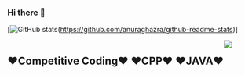 ### Hi there 👋

<!--
**tarundev-x/tarundev-x** is a ✨ _special_ ✨ repository because its `README.md` (this file) appears on your GitHub profile.

Here are some ideas to get you started:

- 🔭 I’m currently working on ...
- 🌱 I’m currently learning ...
- 👯 I’m looking to collaborate on ...
- 🤔 I’m looking for help with ...
- 💬 Ask me about ...
- 📫 How to reach me: ...
- 😄 Pronouns: ...
- ⚡ Fun fact: ...

-->

[![ GitHub stats](https://github-readme-stats.vercel.app/api?username=tarundev-x&show_icons=true&theme=github_dark)(https://github.com/anuraghazra/github-readme-stats)]
<div style="display:flex;flex-direction:row;">
  <h2>
    ❤Competitive Coding❤  
    ❤CPP❤
    ❤JAVA❤
  </h2>
  
  <div>
  
<!--[![Top Langs](https://github-readme-stats.vercel.app/api/top-langs/?username=tarundev-x)](https://github.com/anuraghazra/github-readme-stats)-->
  
  </div>
  
  <div>
    <a href="https://github.com/tarundev-x/Serverless-web-app-using-aws-cloud">
      <img align="center" src="https://github-readme-stats.vercel.app/api/pin/?username=tarundev-x&repo=Serverless-web-app-using-aws-cloud&theme=cobalt" />
    </a>
  </div>
  
  
</div>  


